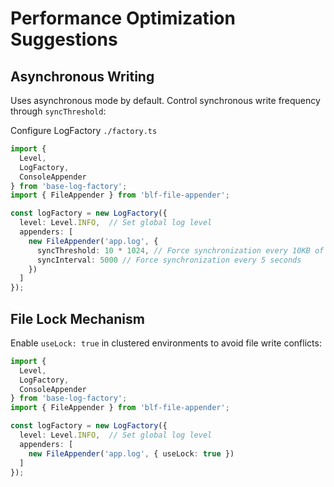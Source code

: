 # Performance Optimization Suggestions

## Asynchronous Writing

Uses asynchronous mode by default. Control synchronous write frequency through `syncThreshold`:

Configure LogFactory `./factory.ts`
```typescript
import { 
  Level,
  LogFactory, 
  ConsoleAppender
} from 'base-log-factory';
import { FileAppender } from 'blf-file-appender';

const logFactory = new LogFactory({
  level: Level.INFO,  // Set global log level
  appenders: [
    new FileAppender('app.log', {
      syncThreshold: 10 * 1024, // Force synchronization every 10KB of logs
      syncInterval: 5000 // Force synchronization every 5 seconds
    })
  ]
});
```

## File Lock Mechanism

Enable `useLock: true` in clustered environments to avoid file write conflicts:

```typescript
import { 
  Level,
  LogFactory, 
  ConsoleAppender
} from 'base-log-factory';
import { FileAppender } from 'blf-file-appender';

const logFactory = new LogFactory({
  level: Level.INFO,  // Set global log level
  appenders: [
    new FileAppender('app.log', { useLock: true })
  ]
});
```